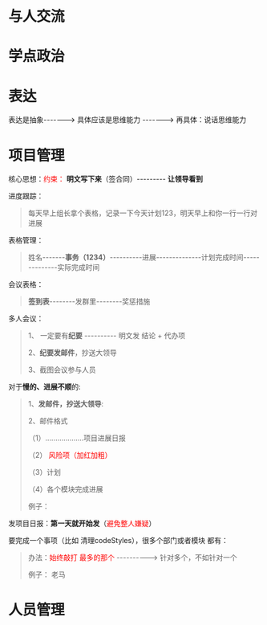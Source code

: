 # 与人交流





# 学点政治



# 表达

表达是抽象------->  具体应该是思维能力 ------->  再具体：说话思维能力





# 项目管理

核心思想：<font color='red'>约束：</font>     **明文写下来**（签合同）--------- **让领导看到**

进度跟踪：

> 每天早上组长拿个表格，记录一下今天计划123，明天早上和你一行一行对进展

表格管理：

>    姓名-------**事务（1234）**----------进展--------------计划完成时间--------------实际完成时间

  会议表格：

>   **签到表**--------发群里--------奖惩措施

多人会议：

> 1、 一定要有**纪要** ----------  明文发  结论   +   代办项   
>
> 2、**纪要发邮件**，抄送大领导
>
> 3、截图会议参与人员

对于**慢的、进展不顺**的:

> 1、**发邮件，抄送大领导**:
>
> 2、邮件格式
>
> （1）...................项目进展日报
>
> （2）<font color='red'>   风险项（加红加粗）</font>
>
> （3）计划
>
>  （4）各个模块完成进展
>
> 例子：

发项目日报：**第一天就开始发**（<font color='red'>避免整人嫌疑</font>）

要完成一个事项（比如 清理codeStyles），很多个部门或者模块  都有：

> 办法：<font color='red'>始终敲打 最多的那个</font>   ---------->  针对多个，不如针对一个
>
> 例子： 老马





# 人员管理

